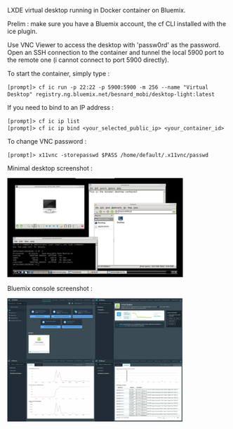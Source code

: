 LXDE virtual desktop running in Docker container on Bluemix.

Prelim : make sure you have a Bluemix account, the cf CLI installed with the ice plugin.

Use VNC Viewer to access the desktop with 'passw0rd' as the password. Open an SSH connection to the container and tunnel the local 5900 port to the remote one (i cannot connect to port 5900 directly). 

To start the container, simply type :
```
[prompt]> cf ic run -p 22:22 -p 5900:5900 -m 256 --name "Virtual Desktop" registry.ng.bluemix.net/besnard_mobi/desktop-light:latest 
```

If you need to bind to an IP address :
```
[prompt]> cf ic ip list
[prompt]> cf ic ip bind <your_selected_public_ip> <your_container_id> 
```


To change VNC password :
```
[prompt]> x11vnc -storepasswd $PASS /home/default/.x11vnc/passwd
```

Minimal desktop screenshot :

<img src="https://github.com/besn0847/bluemix-desktop/raw/master/desktop-mini.png" width=400/>

Bluemix console screenshot : 

<img src="https://github.com/besn0847/bluemix-desktop/raw/master/bluemix-desktop.png" width=400/>
